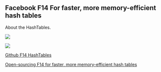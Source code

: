## Facebook F14 For faster, more memory-efficient hash tables

About the HashTables.

![](https://code.fb.com/wp-content/uploads/2019/04/F14_CGraphic_Hero.jpg)

![](https://code.fb.com/wp-content/uploads/2019/04/F14_CGraphic_02-1.jpg)

[Github F14 HashTables](https://github.com/facebook/folly/tree/master/folly/container)

[Open-sourcing F14 for faster, more memory-efficient hash tables](https://code.fb.com/developer-tools/f14/)
